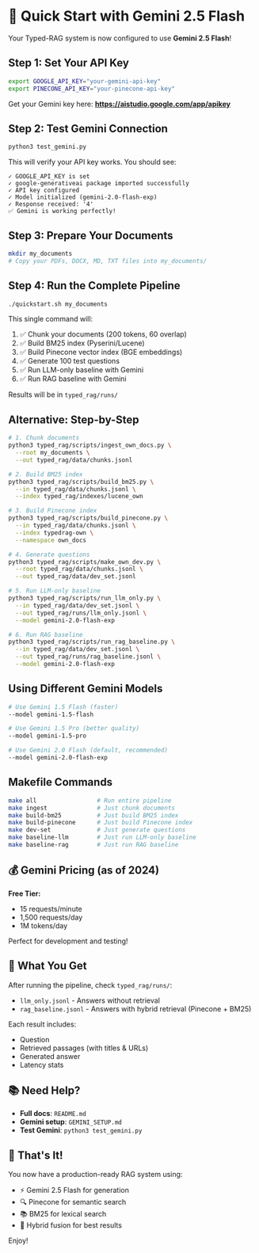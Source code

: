 # 🚀 Quick Start with Gemini 2.5 Flash

Your Typed-RAG system is now configured to use **Gemini 2.5 Flash**!

## Step 1: Set Your API Key

```bash
export GOOGLE_API_KEY="your-gemini-api-key"
export PINECONE_API_KEY="your-pinecone-api-key"
```

Get your Gemini key here: **https://aistudio.google.com/app/apikey**

## Step 2: Test Gemini Connection

```bash
python3 test_gemini.py
```

This will verify your API key works. You should see:
```
✓ GOOGLE_API_KEY is set
✓ google-generativeai package imported successfully
✓ API key configured
✓ Model initialized (gemini-2.0-flash-exp)
✓ Response received: '4'
✅ Gemini is working perfectly!
```

## Step 3: Prepare Your Documents

```bash
mkdir my_documents
# Copy your PDFs, DOCX, MD, TXT files into my_documents/
```

## Step 4: Run the Complete Pipeline

```bash
./quickstart.sh my_documents
```

This single command will:
1. ✅ Chunk your documents (200 tokens, 60 overlap)
2. ✅ Build BM25 index (Pyserini/Lucene)
3. ✅ Build Pinecone vector index (BGE embeddings)
4. ✅ Generate 100 test questions
5. ✅ Run LLM-only baseline with Gemini
6. ✅ Run RAG baseline with Gemini

Results will be in `typed_rag/runs/`

## Alternative: Step-by-Step

```bash
# 1. Chunk documents
python3 typed_rag/scripts/ingest_own_docs.py \
  --root my_documents \
  --out typed_rag/data/chunks.jsonl

# 2. Build BM25 index
python3 typed_rag/scripts/build_bm25.py \
  --in typed_rag/data/chunks.jsonl \
  --index typed_rag/indexes/lucene_own

# 3. Build Pinecone index
python3 typed_rag/scripts/build_pinecone.py \
  --in typed_rag/data/chunks.jsonl \
  --index typedrag-own \
  --namespace own_docs

# 4. Generate questions
python3 typed_rag/scripts/make_own_dev.py \
  --root typed_rag/data/chunks.jsonl \
  --out typed_rag/data/dev_set.jsonl

# 5. Run LLM-only baseline
python3 typed_rag/scripts/run_llm_only.py \
  --in typed_rag/data/dev_set.jsonl \
  --out typed_rag/runs/llm_only.jsonl \
  --model gemini-2.0-flash-exp

# 6. Run RAG baseline
python3 typed_rag/scripts/run_rag_baseline.py \
  --in typed_rag/data/dev_set.jsonl \
  --out typed_rag/runs/rag_baseline.jsonl \
  --model gemini-2.0-flash-exp
```

## Using Different Gemini Models

```bash
# Use Gemini 1.5 Flash (faster)
--model gemini-1.5-flash

# Use Gemini 1.5 Pro (better quality)
--model gemini-1.5-pro

# Use Gemini 2.0 Flash (default, recommended)
--model gemini-2.0-flash-exp
```

## Makefile Commands

```bash
make all                 # Run entire pipeline
make ingest              # Just chunk documents
make build-bm25          # Just build BM25 index
make build-pinecone      # Just build Pinecone index
make dev-set             # Just generate questions
make baseline-llm        # Just run LLM-only baseline
make baseline-rag        # Just run RAG baseline
```

## 💰 Gemini Pricing (as of 2024)

**Free Tier:**
- 15 requests/minute
- 1,500 requests/day
- 1M tokens/day

Perfect for development and testing!

## 🎯 What You Get

After running the pipeline, check `typed_rag/runs/`:

- `llm_only.jsonl` - Answers without retrieval
- `rag_baseline.jsonl` - Answers with hybrid retrieval (Pinecone + BM25)

Each result includes:
- Question
- Retrieved passages (with titles & URLs)
- Generated answer
- Latency stats

## 📚 Need Help?

- **Full docs**: `README.md`
- **Gemini setup**: `GEMINI_SETUP.md`
- **Test Gemini**: `python3 test_gemini.py`

## 🎉 That's It!

You now have a production-ready RAG system using:
- ⚡️ Gemini 2.5 Flash for generation
- 🔍 Pinecone for semantic search
- 📚 BM25 for lexical search
- 🤝 Hybrid fusion for best results

Enjoy!

